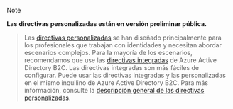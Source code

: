 > [!NOTE]
> **Las directivas personalizadas están en versión preliminar pública.**

> Las [directivas personalizadas](..\articles\active-directory-b2c\active-directory-b2c-overview-custom.md#custom-policies) se han diseñado principalmente para los profesionales que trabajan con identidades y necesitan abordar escenarios complejos. Para la mayoría de los escenarios, recomendamos que use las [directivas integradas](..\articles\active-directory-b2c\active-directory-b2c-reference-policies.md) de Azure Active Directory B2C. Las directivas integradas son más fáciles de configurar. Puede usar las directivas integradas y las personalizadas en el mismo inquilino de Azure Active Directory B2C. Para más información, consulte la [descripción general de las directivas personalizadas](..\articles\active-directory-b2c\active-directory-b2c-overview-custom.md).

